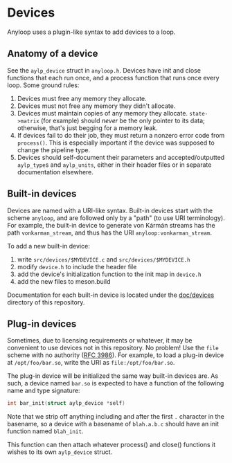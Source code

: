 Devices
=======

Anyloop uses a plugin-like syntax to add devices to a loop.


Anatomy of a device
-------------------

See the `aylp_device` struct in `anyloop.h`. Devices have init and close
functions that each run once, and a process function that runs once every loop.
Some ground rules:

 1. Devices must free any memory they allocate.
 2. Devices must not free any memory they didn't allocate.
 3. Devices must maintain copies of any memory they allocate. `state->matrix`
    (for example) should *never* be the only pointer to its data; otherwise,
    that's just begging for a memory leak.
 4. If devices fail to do their job, they must return a nonzero error code from
    `process()`. This is especially important if the device was supposed to
    change the pipeline type.
 5. Devices should self-document their parameters and accepted/outputted
   `aylp_type`s and `aylp_units`, either in their header files or in separate
   documentation elsewhere.


Built-in devices
----------------

Devices are named with a URI-like syntax. Built-in devices start with the scheme
`anyloop`, and are followed only by a "path" (to use URI terminology). For
example, the built-in device to generate von Kármán streams has the path
`vonkarman_stream`, and thus has the URI `anyloop:vonkarman_stream`.

To add a new built-in device:

 1. write `src/devices/$MYDEVICE.c` and `src/devices/$MYDEVICE.h`
 2. modify `device.h` to include the header file
 3. add the device's initialization function to the init map in `device.h`
 4. add the new files to meson.build

Documentation for each built-in device is located under the
[doc/devices](devices) directory of this repository.


Plug-in devices
---------------

Sometimes, due to licensing requirements or whatever, it may be convenient to
use devices not in this repository. No problem! Use the `file` scheme
with no authority ([RFC 3986]). For example,
to load a plug-in device at `/opt/foo/bar.so`, write the URI as
`file:/opt/foo/bar.so`.

The plug-in device will be initialized the same way built-in devices are. As
such, a device named `bar.so` is expected to have a function of the following
name and type signature:

```c
int bar_init(struct aylp_device *self)
```

Note that we strip off anything including and after the first `.` character in
the basename, so a device with a basename of `blah.a.b.c` should have an init
function named `blah_init`.

This function can then attach whatever process() and close() functions it wishes
to its own `aylp_device` struct.



[RFC 3986]: https://datatracker.ietf.org/doc/html/rfc3986

